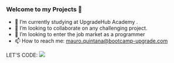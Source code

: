 ### Welcome to my Projects 👋

- 🌱 I’m currently studying at UpgradeHub Academy .
- 👯 I’m looking to collaborate on any challenging project.
- 💬 I’m looking to enter the job market as a programmer
- 📫 How to reach me: mauro.quintana@bootcamp-upgrade.com 


LET'S CODE:
![](https://github.com/Mauzoom03/Mauzoom03/assets/144534466/f3ac5537-ed0c-4210-a97a-e9684eb37581)

